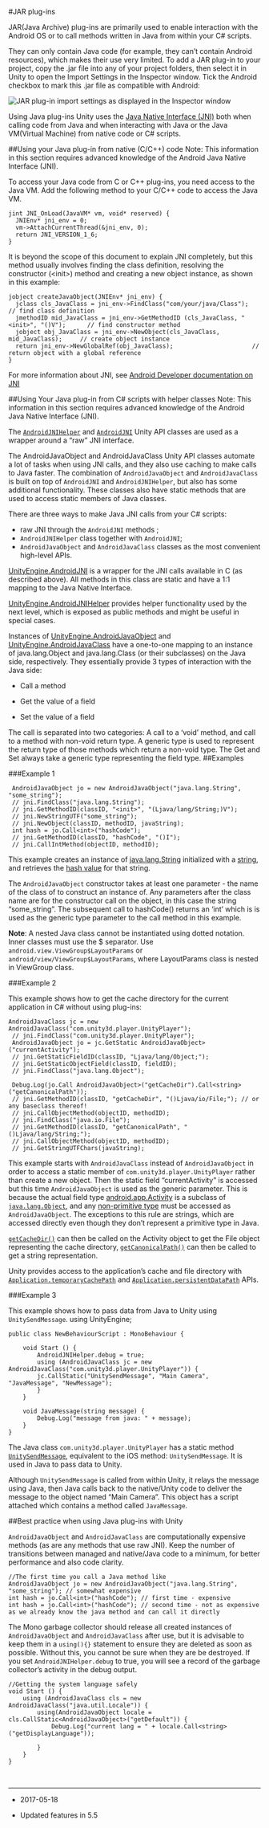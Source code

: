 #JAR plug-ins


JAR(Java Archive) plug-ins are primarily used to enable interaction with the Android OS or to call methods written in Java from within your C# scripts.

They can only contain Java code (for example, they can’t contain Android resources), which makes their use very limited.
To add a JAR plug-in to your project, copy the .jar file into any of your project folders, then select it in Unity to open the Import Settings in the Inspector window. Tick the Android checkbox to mark this .jar file as compatible with Android:


![JAR plug-in import settings as displayed in the Inspector window](../uploads/Main/AndroidJARPlugins.png)


Using Java plug-ins
Unity uses the [Java Native Interface (JNI)](http://en.wikipedia.org/wiki/Java_Native_Interface) both when calling code from Java and when interacting with Java or the Java VM(Virtual Machine) from native code or C# scripts. 

##Using your Java plug-in from native (C/C++) code
Note: This information in this section requires advanced knowledge of the Android Java Native Interface (JNI).

To access your Java code from C or C++ plug-ins, you need access to the Java VM. Add the following method to your C/C++ code to access the Java VM.

```
jint JNI_OnLoad(JavaVM* vm, void* reserved) {
  JNIEnv* jni_env = 0;
  vm->AttachCurrentThread(&jni_env, 0);
  return JNI_VERSION_1_6;
}
```

It is beyond the scope of this document to explain JNI completely, but this method usually involves finding the class definition, resolving the constructor (\<init\>) method and creating a new object instance, as shown in this example:

```
jobject createJavaObject(JNIEnv* jni_env) {
  jclass cls_JavaClass = jni_env->FindClass("com/your/java/Class");         // find class definition
  jmethodID mid_JavaClass = jni_env->GetMethodID (cls_JavaClass, "<init>", "()V");      // find constructor method
  jobject obj_JavaClass = jni_env->NewObject(cls_JavaClass, mid_JavaClass);     // create object instance
  return jni_env->NewGlobalRef(obj_JavaClass);                      // return object with a global reference
}
```

For more information about JNI, see [Android Developer documentation on JNI](https://developer.android.com/training/articles/perf-jni.html)

##Using Your Java plug-in from C# scripts with helper classes
Note: This information in this section requires advanced knowledge of the Android Java Native Interface (JNI).

The [`AndroidJNIHelper`](ScriptRef:AndroidJNIHelper.html) and [`AndroidJNI`](ScriptRef:AndroidJNI.html) Unity API classes are used as a wrapper around a “raw” JNI interface.

The AndroidJavaObject and AndroidJavaClass Unity API classes automate a lot of tasks when using JNI calls, and they also use caching to make calls to Java faster. The combination of `AndroidJavaObject` and `AndroidJavaClass` is built on top of `AndroidJNI` and `AndroidJNIHelper`, but also has some additional functionality. These classes also have static methods that are used to  access static members of Java classes.

There are three ways to make Java JNI calls from your C# scripts:

* raw JNI through the `AndroidJNI` methods ;
* `AndroidJNIHelper` class together with `AndroidJNI`;
* `AndroidJavaObject` and `AndroidJavaClass` classes as the most convenient high-level APIs.

[UnityEngine.AndroidJNI](ScriptRef:AndroidJNI.html) is a wrapper for the JNI calls available in C (as described above). All methods in this class are static and have a 1:1 mapping to the Java Native Interface.

[UnityEngine.AndroidJNIHelper](ScriptRef:AndroidJNIHelper.html) provides helper functionality used by the next level, which is exposed as public methods and might be useful in special cases.

Instances of [UnityEngine.AndroidJavaObject](ScriptRef:AndroidJavaObject.html) and [UnityEngine.AndroidJavaClass](ScriptRef:AndroidJavaClass.html) have a one-to-one mapping to an instance of java.lang.Object and java.lang.Class (or their subclasses) on the Java side, respectively. They essentially provide 3 types of interaction with the Java side:

* Call a method

* Get the value of a field

* Set the value of a field

The call is separated into two categories: A call to a ‘void’ method, and call to a method with non-void return type. A generic type is used to represent the return type of those methods which return a non-void type. The Get and Set always take a generic type representing the field type.
##Examples

###Example 1

```
 AndroidJavaObject jo = new AndroidJavaObject("java.lang.String", "some_string"); 
 // jni.FindClass("java.lang.String"); 
 // jni.GetMethodID(classID, "<init>", "(Ljava/lang/String;)V"); 
 // jni.NewStringUTF("some_string"); 
 // jni.NewObject(classID, methodID, javaString); 
 int hash = jo.Call<int>("hashCode"); 
 // jni.GetMethodID(classID, "hashCode", "()I"); 
 // jni.CallIntMethod(objectID, methodID);
```

This example creates an instance of [java.lang.String](http://developer.android.com/reference/java/lang/String.html) initialized with a [string](http://developer.android.com/reference/java/lang/String.html#String(java.lang.StringBuilder)), and retrieves the [hash value](http://developer.android.com/reference/java/lang/String.html#hashCode()) for that string.

The `AndroidJavaObject` constructor takes at least one parameter - the name of the class of to construct an instance of. Any parameters after the class name are for the constructor call on the object, in this case the string “some_string”. The subsequent call to hashCode() returns an ‘int’ which is is used as the generic type parameter to the call method in this example.

__Note__: A nested Java class cannot be instantiated  using dotted notation. Inner classes must use the $ separator. Use `android.view.ViewGroup$LayoutParams` or `android/view/ViewGroup$LayoutParams`, where LayoutParams class is nested in ViewGroup class.

###Example 2

This example shows how to get the cache directory for the current application in C# without using plug-ins:

```
AndroidJavaClass jc = new AndroidJavaClass("com.unity3d.player.UnityPlayer"); 
 // jni.FindClass("com.unity3d.player.UnityPlayer"); 
 AndroidJavaObject jo = jc.GetStatic AndroidJavaObject>("currentActivity"); 
 // jni.GetStaticFieldID(classID, "Ljava/lang/Object;"); 
 // jni.GetStaticObjectField(classID, fieldID); 
 // jni.FindClass("java.lang.Object"); 

 Debug.Log(jo.Call AndroidJavaObject>("getCacheDir").Call<string>("getCanonicalPath")); 
 // jni.GetMethodID(classID, "getCacheDir", "()Ljava/io/File;"); // or any baseclass thereof! 
 // jni.CallObjectMethod(objectID, methodID); 
 // jni.FindClass("java.io.File"); 
 // jni.GetMethodID(classID, "getCanonicalPath", "()Ljava/lang/String;"); 
 // jni.CallObjectMethod(objectID, methodID); 
 // jni.GetStringUTFChars(javaString);
```

This example starts with `AndroidJavaClass` instead of `AndroidJavaObject` in order to access a static member of `com.unity3d.player.UnityPlayer` rather than create a new object. Then the static field “currentActivity” is accessed but this time `AndroidJavaObject` is used as the generic parameter. This is because the actual field type [android.app.Activity](http://developer.android.com/reference/android/app/Activity.html) is a subclass of [`java.lang.Object`](http://developer.android.com/reference/java/lang/Object.html), and any [non-primitive type](http://developer.android.com/reference/java/lang/Class.html) must be accessed as `AndroidJavaObject`. The exceptions to this rule are strings, which are accessed directly even though they don’t represent a primitive type in Java.

[`getCacheDir()`](http://developer.android.com/reference/android/content/Context.html#getCacheDir()) can then be called on the Activity object to get the File object representing the cache directory, [`getCanonicalPath()`](http://developer.android.com/reference/java/io/File.html#getCanonicalPath()) can then be called to get a string representation.

Unity provides access to the application’s cache and file directory with [`Application.temporaryCachePath`](https://docs.unity3d.com/ScriptReference/Application-temporaryCachePath.html) and [`Application.persistentDataPath`](https://docs.unity3d.com/ScriptReference/Application-persistentDataPath.html) APIs.

###Example 3

This example shows how to pass data from Java to Unity using `UnitySendMessage`.
using UnityEngine; 

```
public class NewBehaviourScript : MonoBehaviour { 

    void Start () { 
        AndroidJNIHelper.debug = true; 
        using (AndroidJavaClass jc = new AndroidJavaClass("com.unity3d.player.UnityPlayer")) { 
        jc.CallStatic("UnitySendMessage", "Main Camera", "JavaMessage", "NewMessage");
        } 
    } 

    void JavaMessage(string message) { 
        Debug.Log("message from java: " + message); 
    }
} 
```

The Java class `com.unity3d.player.UnityPlayer` has a static method [`UnitySendMessage`](https://docs.unity3d.com/Manual/PluginsForIOS.html), equivalent to the iOS method: `UnitySendMessage`. It is used in Java to pass data to Unity.

Although `UnitySendMessage` is called from within Unity, it relays the message using Java, then Java calls back to the native/Unity code to deliver the message to the object named “Main Camera”. This object has a script attached which contains a method called `JavaMessage`.

##Best practice when using Java plug-ins with Unity

`AndroidJavaObject` and `AndroidJavaClass` are computationally expensive methods (as are any methods that use raw JNI). Keep the number of transitions between managed and native/Java code to a minimum, for better performance and also code clarity.

```
//The first time you call a Java method like 
AndroidJavaObject jo = new AndroidJavaObject("java.lang.String", "some_string"); // somewhat expensive
int hash = jo.Call<int>("hashCode"); // first time - expensive
int hash = jo.Call<int>("hashCode"); // second time - not as expensive as we already know the java method and can call it directly
```

The Mono garbage collector should release all created instances of `AndroidJavaObject` and `AndroidJavaClass` after use, but it is advisable to keep them in a `using(){}` statement to ensure they are deleted as soon as possible. Without this, you cannot be sure when they are be destroyed. If you set `AndroidJNIHelper.debug` to true, you will see a record of the garbage collector’s activity in the debug output.

```
//Getting the system language safely
void Start () { 
    using (AndroidJavaClass cls = new AndroidJavaClass("java.util.Locale")) { 
        using(AndroidJavaObject locale = cls.CallStatic<AndroidJavaObject>("getDefault")) { 
            Debug.Log("current lang = " + locale.Call<string>("getDisplayLanguage")); 

        } 
    } 
}
```

<br/>

----
* <span class="page-edit">2017-05-18  <!-- include IncludeTextNewPageNoEdit --></span>

* <span class="page-history">Updated features in 5.5</span>
